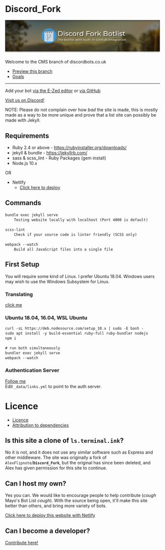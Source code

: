 # Discord_Fork
![Discord Fork Botlist, The botlist with built in GitHub integration](/assets/images/readme-header.png)

Welcome to the CMS branch of discordbots.co.uk  

- [Preview this branch](http://cms--discordbots.netlify.com/)
- [Goals](https://github.com/Terminal/Discord_Fork/projects/1)

---

Add your bot [via the E-Zed editor](https://discordbots.co.uk/edit) or [via GitHub](https://discordbots.co.uk/docs/adding-a-bot/)

[Visit us on Discord!](https://discord.gg/8uC6aKZ)

NOTE: Please do not complain over how *bad* the site is made, this is mostly made as a
way to be more unique and prove that a list site can possibly be made with Jekyll.

## Requirements
- Ruby 2.4 or above - https://rubyinstaller.org/downloads/
- jekyll & bundle - https://jekyllrb.com/
- sass & scss_lint - Ruby Packages (gem install)
- Node.js 10.x

OR

- Netlify
  - [Click here to deploy](https://app.netlify.com/start/deploy?repository=https://github.com/Terminal/Discord_Fork)

## Commands
```
bundle exec jekyll serve
    Testing website locally with localhost (Port 4000 is default)

scss-lint
    Check if your source code is linter friendly (SCSS only)

webpack --watch
    Build all JavaScript files into a single file
```

## First Setup
You will require some kind of Linux. I prefer Ubuntu 18.04.
Windows users may wish to use the Windows Subsystem for Linux.

### Translating
[click me](https://discordbots.co.uk/docs/locale)

### Ubuntu 18.04, 16.04, WSL Ubuntu
```
curl -sL https://deb.nodesource.com/setup_10.x | sudo -E bash -
sudo apt install -y build-essential ruby-full ruby-bundler nodejs
npm i

# run both simultaneously
bundler exec jekyll serve
webpack --watch
```

### Authentication Server
[Follow me](https://github.com/prose/gatekeeper#setup-your-gatekeeper)  
Edit `_data/links.yml` to point to the auth server.

# Licence
- [Licence](https://github.com/Terminal/Discord_Fork/blob/master/LICENCE)
- [Attribution to dependencies](https://discordbots.co.uk/docs/attribution)

## Is this site a clone of `ls.terminal.ink`?
No it is not, and it does not use any similar software such as Express and other middleware. The site was originally a fork of `AlexFlipnote`/**`Discord_Fork`**, but the original has since been deleted, and Alex has given permission for this site to continue.

## Can I host my own?
Yes you can. We would like to encourage people to help contribute (_cough_ Mayo's Bot List _cough_). With the source being open, it'll make this site better than others, and bring more variety of bots.

[Click here to deploy this website with Netlify](https://app.netlify.com/start/deploy?repository=https://github.com/Terminal/Discord_Fork)

## Can I become a developer?
[Contribute here!](https://github.com/Terminal/Discord_Fork)
